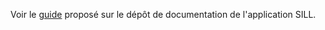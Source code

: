 Voir le [guide](https://github.com/codegouvfr/sill-docs/CONTRIBUTING) proposé sur le dépôt de documentation de l'application SILL.
